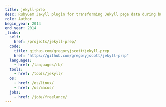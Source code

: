 ```yaml
---
title: jekyll-prep
desc: RubyGem Jekyll plugin for transforming Jekyll page data during builds.
role: Author
begin_year: 2014
end_year: 2014
_links:
  self:
    href: /projects/jekyll-prep/
  code:
    title: github.com/gregoryjscott/jekyll-prep
    href: "https://github.com/gregoryjscott/jekyll-prep"
  languages:
    - href: /languages/rb/
  tools:
    - href: /tools/jekyll/
  os:
    - href: /os/linux/
    - href: /os/macos/
  jobs:
    - href: /jobs/freelance/
---
```

